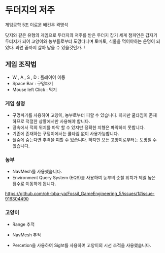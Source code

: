 # 두더지의 저주
게임공학 5조 이로운 배건우 곽명석

닷지와 같은 유형의 게임으로 두더지의 저주를 받은 두더지 잡기 세계 챔피언은 갑자기 두더지가 되어 고양이와 농부들로부터 도망다니며 토마토, 식물을 먹어야하는 운명이 되었다.
과연 끝까지 살아 남을 수 있을것인가..!

## 게임 조작법
+ W , A , S , D : 플레이어 이동
+ Space Bar : 구멍파기
+ Mouse left Click : 먹기


### 게임 설명
+ 구멍파기를 사용하여 고양이, 농부로부터 피할 수 있습니다. 하지만 쿨타임이 존재하므로 적절한 상황에서만 사용해야 합니다.
+ 땅속에서 적의 위치를 파악 할 수 있지만 정확한 지형은 파악하지 못합니다.
+ 기존에 존재하는 구덩이에서는 쿨타임 없이 사용가능합니다.
+ 풀숲에 숨는다면 추격을 피할 수 있습니다. 하지만 모든 고양이로부터는 도망칠 수 없습니다.


### 농부
+ NavMesh를 사용했습니다.
+ Environment Query System (EQS)를 사용하여 농부의 순찰 위치가 제일 높은 점수로 이동하게 됩니다.

https://github.com/oh-bba-ya/Fossil_GameEngineering_5/issues/1#issue-916304490

### 고양이
+ Range 추적


+ NavMesh 추적
+ Percetion을 사용하여 Sight를 사용하여 고양이의 시선 추적을 사용했습니다. 

